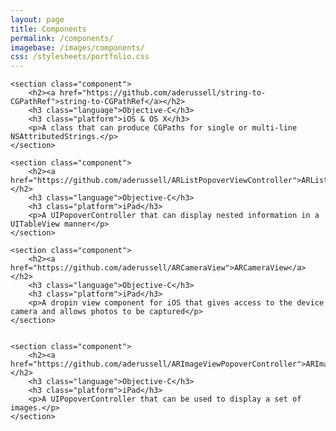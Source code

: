 ```yaml
---
layout: page
title: Components
permalink: /components/
imagebase: /images/components/
css: /stylesheets/portfolio.css
---
```


<div>

	<section class="component">
    	<h2><a href="https://github.com/aderussell/string-to-CGPathRef">string-to-CGPathRef</a></h2>
    	<h3 class="language">Objective-C</h3> 
    	<h3 class="platform">iOS & OS X</h3>
    	<p>A class that can produce CGPaths for single or multi-line NSAttributedStrings.</p>
    </section>
    
    <section class="component">
    	<h2><a href="https://github.com/aderussell/ARListPopoverViewController">ARListPopoverViewController</a></h2>
    	<h3 class="language">Objective-C</h3>
    	<h3 class="platform">iPad</h3>
    	<p>A UIPopoverController that can display nested information in a UITableView manner</p>
    </section>
    
    <section class="component">
    	<h2><a href="https://github.com/aderussell/ARCameraView">ARCameraView</a></h2>
    	<h3 class="language">Objective-C</h3>
    	<h3 class="platform">iPad</h3>
    	<p>A dropin view component for iOS that gives access to the device camera and allows photos to be captured</p>
    </section>
    
    
    <section class="component">
    	<h2><a href="https://github.com/aderussell/ARImageViewPopoverController">ARImageViewPopoverController</a></h2>
    	<h3 class="language">Objective-C</h3>
    	<h3 class="platform">iPad</h3>
    	<p>A UIPopoverController that can be used to display a set of images.</p>
    </section>
    
</div>